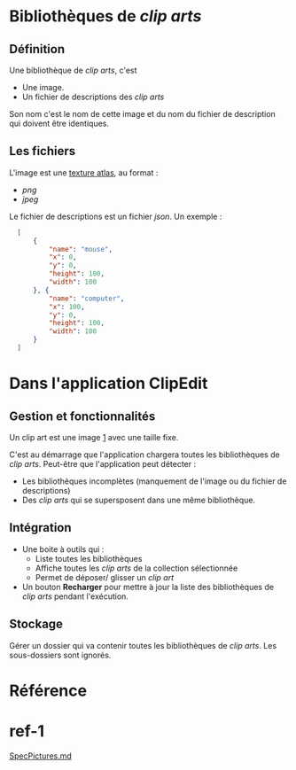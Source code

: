 # Bibliothèques de *clip arts*

## Définition

Une bibliothèque de *clip arts*, c'est

* Une image.
* Un fichier de descriptions des *clip arts*

Son nom c'est le nom de cette image et du nom du fichier de description qui
doivent être identiques.


## Les fichiers

L'image est une [texture atlas](https://en.wikipedia.org/wiki/Texture_atlas),
au format :

* *png*
* *jpeg*

Le fichier de descriptions est un fichier *json*.
Un exemple :
```json
  [
      {
          "name": "mouse",
          "x": 0,
          "y": 0,
          "height": 100,
          "width": 100
      }, {
          "name": "computer",
          "x": 100,
          "y": 0,
          "height": 100,
          "width": 100
      }
  ]
```


# Dans l'application ClipEdit

## Gestion et fonctionnalités

Un clip art est une image [1](#ref-1) avec une taille fixe.

C'est au démarrage que l'application chargera toutes les bibliothèques de
*clip arts*. Peut-être que l'application peut détecter :

* Les bibliothèques incomplètes (manquement de l'image ou du fichier de descriptions)
* Des *clip arts* qui se supersposent dans une même bibliothèque.


## Intégration

* Une boite à outils qui :
    * Liste toutes les bibliothèques
    * Affiche toutes les *clip arts* de la collection sélectionnée
    * Permet de déposer/ glisser un *clip art*
* Un bouton **Recharger** pour mettre à jour la liste des bibliothèques de
*clip arts* pendant l'exécution.


## Stockage

Gérer un dossier qui va contenir toutes les bibliothèques de *clip arts*.
Les sous-dossiers sont ignorés.


# Référence

# ref-1
[SpecPictures.md](SpecPictures.md)
